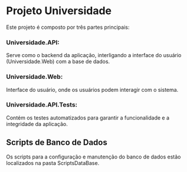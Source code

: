 # Projeto Universidade
Este projeto é composto por três partes principais:


### Universidade.API:
Serve como o backend da aplicação, interligando a interface do usuário (Universidade.Web) com a base de dados.

### Universidade.Web: 
Interface do usuário, onde os usuários podem interagir com o sistema.

### Universidade.API.Tests:
Contém os testes automatizados para garantir a funcionalidade e a integridade da aplicação.

## Scripts de Banco de Dados
Os scripts para a configuração e manutenção do banco de dados estão localizados na pasta ScriptsDataBase.
